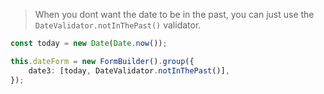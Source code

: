 
> When you dont want the date to be in the past, you can just use the `DateValidator.notInThePast()` validator.

```typescript
const today = new Date(Date.now());

this.dateForm = new FormBuilder().group({
    date3: [today, DateValidator.notInThePast()],
});
```
